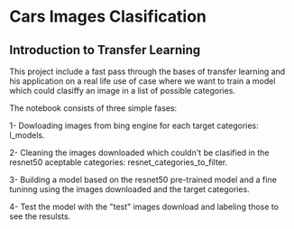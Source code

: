 # Cars Images Clasification
## Introduction to Transfer Learning
This project include a fast pass through the bases of transfer learning and his application on a real life use of case where we want to train a model which could clasiffy an image in a list of possible categories.

The notebook consists of three simple fases:

  1- Dowloading images from bing engine for each target categories: l_models.
  
  2- Cleaning the images downloaded which couldn't be clasified in the resnet50 aceptable categories: resnet_categories_to_filter.
  
  3- Building a model based on the resnet50 pre-trained model and a fine tuninng using the images downloaded and the target categories.
  
  4- Test the model with the "test" images download and labeling those to see the resulsts.
  
